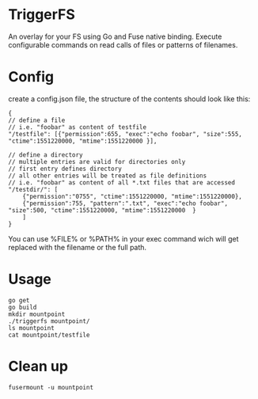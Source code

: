 # TriggerFS

An overlay for your FS using Go and Fuse native binding.
Execute configurable commands on read calls of files or patterns of filenames.

# Config

create a config.json file, the structure of the contents should look like this:
```
{
// define a file
// i.e. "foobar" as content of testfile
"/testfile": [{"permission":655, "exec":"echo foobar", "size":555, "ctime":1551220000, "mtime":1551220000 }],

// define a directory
// multiple entries are valid for directories only
// first entry defines directory
// all other entries will be treated as file definitions
// i.e. "foobar" as content of all *.txt files that are accessed
"/testdir/": [
	{"permission":"0755", "ctime":1551220000, "mtime":1551220000},
	{"permission":755, "pattern":".txt", "exec":"echo foobar", "size":500, "ctime":1551220000, "mtime":1551220000  }
	]
}
```
You can use %FILE% or %PATH% in your exec command wich will get replaced with the filename or the full path.



# Usage

```
go get
go build
mkdir mountpoint
./triggerfs mountpoint/ 
ls mountpoint
cat mountpoint/testfile

```

# Clean up
```
fusermount -u mountpoint
```
